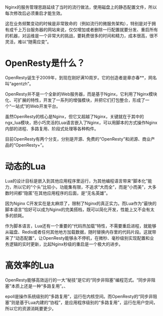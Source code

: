 Nginx的服务管理思路延续了当时的流行做法，使用磁盘上的静态配置文件，所以每次修改后必须重启才能生效。

这在业务频繁变动的时候是非常致命的（例如流行的微服务架构），特别是对于拥有成千上万台服务器的网站来说，仅仅增加或者删除一行配置就要分发、重启所有的机器，对运维是一个非常大的挑战，要耗费很多的时间和精力，成本很高，很不灵活，难以“随需应变”。

# OpenResty是什么？

OpenResty诞生于2009年，到现在刚好满10周岁。它的创造者是章亦春**，网名叫“agentzh”。

OpenResty并不是一个全新的Web服务器，而是基于Nginx，它利用了Nginx模块化、可扩展的特性，开发了一系列的增强模块，并把它们打包整合，形成了一个“一站式”的Web开发平台。

虽然OpenResty的核心是Nginx，但它又超越了Nginx，关键就在于其中的ngx_lua模块，把小巧灵活的Lua语言嵌入了Nginx，可以用脚本的方式操作Nginx内部的进程、多路复用、阶段式处理等各种构件。

目前OpenResty有两个分支，分别是开源、免费的“OpenResty”和闭源、商业产品的“OpenResty+”。

# 动态的Lua

Lua的设计目标是嵌入到其他应用程序里运行，为其他编程语言带来“脚本化”能力，所以它的“个头”比较小，功能集有限，不追求“大而全”，而是“小而美”，大多数时间都“隐匿”在其他应用程序的后面，是“无名英雄”。

因为Nginx C开发实在是太麻烦了，限制了Nginx的真正实力。而Lua作为“最快的脚本语言”恰好可以成为Nginx的完美搭档，既可以简化开发，性能上又不会有太多的损耗。

作为脚本语言，Lua还有一个重要的“代码热加载”特性，不需要重启进程，就能够从磁盘、Redis或者任何其他地方加载数据，随时替换内存里的代码片段。这就带来了“动态配置”，让OpenResty能够永不停机，在微秒、毫秒级别实现配置和业务逻辑的实时更新，比起Nginx秒级的重启是一个极大的进步。

# 高效率的Lua

OpenResty能够高效运行的一大“秘技”是它的“同步非阻塞”编程范式。“同步非阻塞”本质上还是一种“多路复用”。、

epoll是操作系统级别的“多路复用”，运行在内核空间。而OpenResty的“同步非阻塞”则是基于Lua内建的“协程”，是应用程序级别的“多路复用”，运行在用户空间，所以它的资源消耗要更少。

























